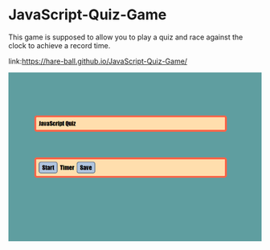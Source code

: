 # JavaScript-Quiz-Game

This game is supposed to allow you to play a quiz and race against the clock to achieve a record time.

link:https://hare-ball.github.io/JavaScript-Quiz-Game/

<img src="./JavaScript-Quiz.png" alt="javascript Game Picture">
